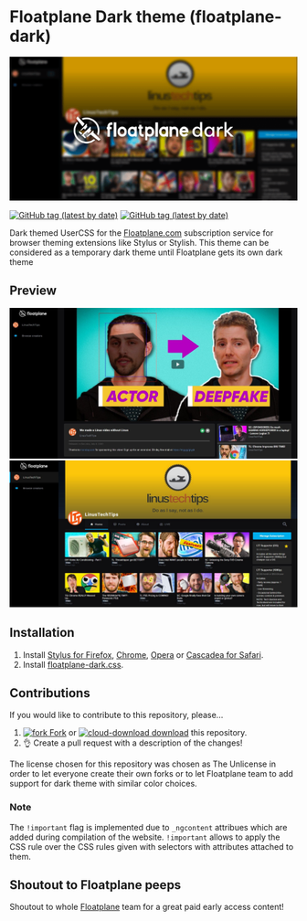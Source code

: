 # Floatplane Dark theme (floatplane-dark)
![Logo of the Floatplane Dark theme](./images/ThemeLogo.png)

[![GitHub tag (latest by date)](https://img.shields.io/github/v/tag/nejento/floatplane-dark?label=version)](https://raw.githubusercontent.com/nejento/floatplane-dark/master/floatplane-dark.user.css)
[![GitHub tag (latest by date)](https://img.shields.io/badge/install-UserCSS-blueviolet)](https://raw.githubusercontent.com/nejento/floatplane-dark/master/floatplane-dark.user.css)

Dark themed UserCSS for the [Floatplane.com](https://www.floatplane.com) subscription service for browser theming extensions like Stylus or Stylish.
This theme can be considered as a temporary dark theme until Floatplane gets its own dark theme


## Preview

![Preview of dark Floatplane on video view](./images/VideoPreview.jpg)
![Preview of dark Floatplane on main view](./images/ChannelPreview.jpg)

## Installation

1. Install [Stylus for Firefox](https://addons.mozilla.org/en-US/firefox/addon/styl-us/), [Chrome](https://chrome.google.com/webstore/detail/stylus/clngdbkpkpeebahjckkjfobafhncgmne), [Opera](https://addons.opera.com/en-gb/extensions/details/stylus/) or [Cascadea for Safari](https://cascadea.app/).
2. Install [floatplane-dark.css](https://raw.githubusercontent.com/nejento/floatplane-dark/master/floatplane-dark.user.css).

## Contributions

If you would like to contribute to this repository, please...

1. [![fork](https://user-images.githubusercontent.com/136959/42383736-c4cb0db8-80fd-11e8-91ca-12bae108bccc.png) Fork](https://github.com/nejento/floatplane-dark/fork) or [![cloud-download](https://user-images.githubusercontent.com/136959/42401932-9ee9cae0-813d-11e8-8691-16e29a85d3b9.png) download](https://github.com/nejento/floatplane-dark/archive/master.zip) this repository.
1. 👌 Create a pull request with a description of the changes!

The license chosen for this repository was chosen as The Unlicense in order to let everyone create their own forks or to let Floatplane team to add support for dark theme with similar color choices.

### Note
The ``!important`` flag is implemented due to ``_ngcontent`` attribues which are added during compilation of the website.
``!important`` allows to apply the CSS rule over the CSS rules given with selectors with attributes attached to them.

## Shoutout to Floatplane peeps
Shoutout to whole [Floatplane](https://www.floatplane.com) team for a great paid early access content!
